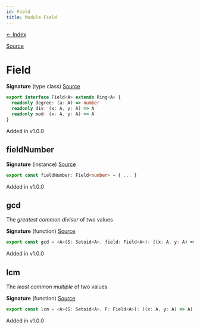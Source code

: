 ```yaml
---
id: Field
title: Module Field
---
```


[← Index](.)

[Source](https://github.com/gcanti/fp-ts/blob/master/src/Field.ts)

# Field

**Signature** (type class) [Source](https://github.com/gcanti/fp-ts/blob/master/src/Field.ts#L10-L14)

```ts
export interface Field<A> extends Ring<A> {
  readonly degree: (a: A) => number
  readonly div: (x: A, y: A) => A
  readonly mod: (x: A, y: A) => A
}
```

Added in v1.0.0

## fieldNumber

**Signature** (instance) [Source](https://github.com/gcanti/fp-ts/blob/master/src/Field.ts#L20-L29)

```ts
export const fieldNumber: Field<number> = { ... }
```

Added in v1.0.0

## gcd

The _greatest common divisor_ of two values

**Signature** (function) [Source](https://github.com/gcanti/fp-ts/blob/master/src/Field.ts#L36-L40)

```ts
export const gcd = <A>(S: Setoid<A>, field: Field<A>): ((x: A, y: A) => A) => { ... }
```

Added in v1.0.0

## lcm

The _least common multiple_ of two values

**Signature** (function) [Source](https://github.com/gcanti/fp-ts/blob/master/src/Field.ts#L47-L51)

```ts
export const lcm = <A>(S: Setoid<A>, F: Field<A>): ((x: A, y: A) => A) => { ... }
```

Added in v1.0.0
